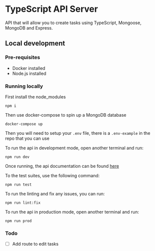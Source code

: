 # TypeScript API Server

API that will allow you to create tasks using TypeScript, Mongoose, MongoDB and Express.
## Local development

### Pre-requisites

-   Docker installed
-   Node.js installed

### Running locally

First install the node_modules

```shell
npm i
```

Then use docker-compose to spin up a MongoDB database

```shell
docker-compose up
```

Then you will need to setup your `.env` file, there is a `.env-example` in the repo that you can use

To run the api in development mode, open another terminal and run: 

```shell
npm run dev
```

Once running, the api documentation can be found [here](http://localhost:3501/api-documentation)

To the test suites, use the following command: 

```shell
npm run test
```

To run the linting and fix any issues, you can run: 

```shell
npm run lint:fix
```

To run the api in production mode, open another terminal and run: 

```shell
npm run prod
```

### Todo

- [ ] Add route to edit tasks